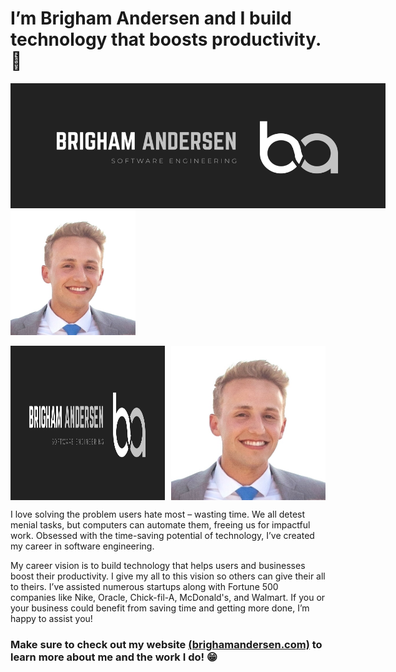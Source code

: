 # I’m Brigham Andersen and I build technology that boosts productivity.  💯

<img src="./linkedin-banner.png" alt="Brigham Banner" height="200px" style="min-width: 600px"> <img src="./profile.jpg" alt="Picture of Me" height="200px">

<div style="display: flex; flex-wrap: wrap; justify-content: space-between;">
    <img src="./linkedin-banner.png" alt="Brigham Banner" style="max-width: calc(50% - 5px); height: auto;">
    <img src="./profile.jpg" alt="Picture of Me" style="max-width: calc(50% - 5px); height: auto;">
</div>

I love solving the problem users hate most – wasting time. We all detest menial tasks, but computers can automate them, freeing us for impactful work.  Obsessed with the time-saving potential of technology, I’ve created my career in software engineering. 

My career vision is to build technology that helps users and businesses boost their productivity. I give my all to this vision so others can give their all to theirs. I’ve assisted numerous startups along with Fortune 500 companies like Nike, Oracle, Chick-fil-A, McDonald's, and Walmart. If you or your business could benefit from saving time and getting more done, I’m happy to assist you!

### Make sure to check out my website [(brighamandersen.com)](https://brighamandersen.com) to learn more about me and the work I do! 😁
